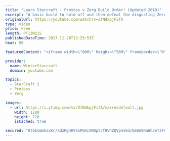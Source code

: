 ```yaml
---
title: "Learn Starcraft - Protoss v Zerg Build Order! (Updated 2018)"
excerpt: "A basic build to hold off and then defeat the disgusting Zerg! Meant for lower level players who have little direction, not for high level players looking for the dankest meta :) -- Watch live at https://www.twitch.tv/wintergaming"
originalUrl: https://youtube.com/watch?v=ZlNdkpjFifA
type: video
price: Free
length: PT13M21S
publishedDateTime: 2017-11-20T12:23:53Z
heat: 50

featuredContent: "<iframe width=\"800\" height=\"500\" frameborder=\"0\" src=\"https://www.youtube.com/embed/ZlNdkpjFifA\" allow=\"accelerometer; autoplay; encrypted-media; gyroscope; picture-in-picture\" allowfullscreen></iframe>"

provider:
  name: WinterStarcraft
  domain: youtube.com

topics:
  - StarCraft 2
  - Protoss
  - Zerg

images:
  - url: https://i.ytimg.com/vi/ZlNdkpjFifA/maxresdefault.jpg
    width: 1280
    height: 720
    isCached: true

secured: "UtbIsGmksxKr/SdzMg4HYk5PGXcXNDpt/f0VhZQVp4vkd/QeDe9RnGh3eTzTHC2NrOZJvsXO6V7Zd6Wy4mc9fAjLFiuPBmx7SDxbQCEH61VEp6B8rscAwAGDO61FKc6O0y0pOHe1SOE/DfgguhM+JahwdXvBD6Mnubpu0gEy7wzgKB56xPe+ZTstCGSg2z5PGaTbz3fBf7WfUOuYjfA7yYRRtz+XELErZT/6a3gEuHLhuHJGcYr5H2MkT7zCyKKqLbJOo5XWVtFZTfatvdkj50SsWapruhzn5HiJE7Uc7bprJJxEIWkCmp/8hDEcm2YkVBmnmQ6VSkAaYQPuQEv/H0/PC+/Kqpvexi11qIBbc897/s+zSwTCZBU8ASjUS43Kfr0bgvuGQahnaP9fsOSDuJRInP73ucQMnTlbq1KII5E=;jq2FTzqc4UmWrcZMHCIGcQ=="
---
```


